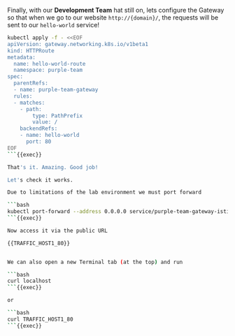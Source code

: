 
Finally, with our **Development Team** hat still on, lets configure the Gateway so that when we go to our website `http://{domain}/`, the requests will be sent to our `hello-world` service!

```bash
kubectl apply -f - <<EOF
apiVersion: gateway.networking.k8s.io/v1beta1
kind: HTTPRoute
metadata:
  name: hello-world-route
  namespace: purple-team
spec:
  parentRefs:
  - name: purple-team-gateway
  rules:
  - matches:
    - path:
        type: PathPrefix
        value: /
    backendRefs:
    - name: hello-world
      port: 80
EOF
```{{exec}}

That's it. Amazing. Good job!

Let's check it works.

Due to limitations of the lab environment we must port forward

```bash
kubectl port-forward --address 0.0.0.0 service/purple-team-gateway-istio 80:80
```{{exec}}

Now access it via the public URL

{{TRAFFIC_HOST1_80}}


We can also open a new Terminal tab (at the top) and run 

```bash
curl localhost
```{{exec}}

or 

```bash
curl TRAFFIC_HOST1_80
```{{exec}}